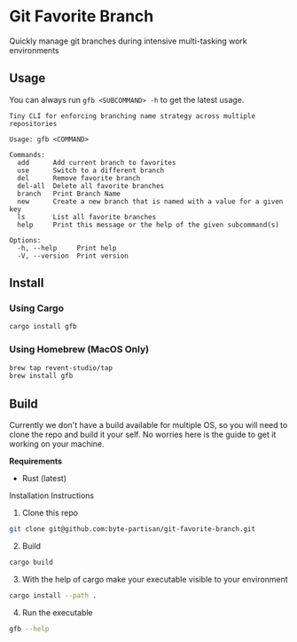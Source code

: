 # Git Favorite Branch

Quickly manage git branches during intensive multi-tasking work environments

## Usage

You can always run `gfb <SUBCOMMAND> -h` to get the latest usage.

```
Tiny CLI for enforcing branching name strategy across multiple repositories

Usage: gfb <COMMAND>

Commands:
  add      Add current branch to favorites
  use      Switch to a different branch
  del      Remove favorite branch
  del-all  Delete all favorite branches
  branch   Print Branch Name
  new      Create a new branch that is named with a value for a given key
  ls       List all favorite branches
  help     Print this message or the help of the given subcommand(s)

Options:
  -h, --help     Print help
  -V, --version  Print version

```

## Install

### Using Cargo

```bash
cargo install gfb
```

### Using Homebrew (MacOS Only)

```bash
brew tap revent-studio/tap
brew install gfb
```

## Build

Currently we don't have a build available for multiple OS, so you will need to clone the repo and build it your self. No worries here is the guide to get it working on your machine.

**Requirements**

- Rust (latest)

Installation Instructions

1. Clone this repo

```bash
git clone git@github.com:byte-partisan/git-favorite-branch.git
```

2. Build

```bash
cargo build
```

3. With the help of cargo make your executable visible to your environment

```bash
cargo install --path .
```

4. Run the executable

```bash
gfb --help
```
